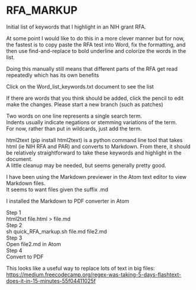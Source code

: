 # RFA_MARKUP
Initial list of keywords that I highlight in an NIH grant RFA. 

At some point I would like to do this in a more clever manner but for now, the fastest is to copy paste the RFA
test into Word, fix the formatting, and then use find-and-replace to bold underline and colorize the words in the list.

Doing this manually still means that different parts of the RFA get read repeatedly which has its own benefits

Click on the Word_list_keywords.txt document to see the list 

If there are words that you think should be added, click the pencil to edit
make the changes. 
Please start a new branch (such as patches)

Two words on one line represents a single search term.<br>
Indents usually indicate negations or stemming variations of the term.<br>
For now, rather than put in wildcards, just add the term.<br>


html2text (pip install html2text) is a python command line tool that takes html (ie NIH RFA and PAR) and converts to Markdown. 
From there, it should be relatively straightforward to take these keywords and highlight in the document.<br>
A little cleanup may be needed, but seems generally pretty good.

I have been using the Markdown previewer in the Atom text editor to view Markdown files.<br> 
It seems to want files given the suffix .md 

I installed the Markdown to PDF  converter in Atom


Step 1<br>
html2txt file.html > file.md<br>
Step 2<br>
sh quick_RFA_markup.sh file.md  file2.md<br>
Step 3<br>
Open file2.md in Atom <br>
Step 4 <br>
Convert to PDF<br>


This looks like a useful way to replace lots of text in big files:
https://medium.freecodecamp.org/regex-was-taking-5-days-flashtext-does-it-in-15-minutes-55f04411025f



